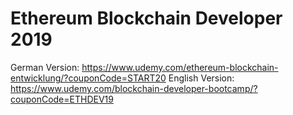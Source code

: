 # Ethereum Blockchain Developer 2019

German Version: https://www.udemy.com/ethereum-blockchain-entwicklung/?couponCode=START20
English Version: https://www.udemy.com/blockchain-developer-bootcamp/?couponCode=ETHDEV19
